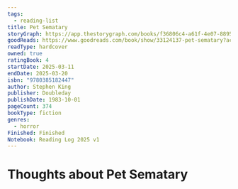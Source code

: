 ```yaml
---
tags:
  - reading-list
title: Pet Sematary
storyGraph: https://app.thestorygraph.com/books/f36806c4-a61f-4e07-8895-d4093f724b08
goodReads: https://www.goodreads.com/book/show/33124137-pet-sematary?ac=1&from_search=true&qid=oMlsPuGZbC&rank=1
readType: hardcover
owned: true
ratingBook: 4
startDate: 2025-03-11
endDate: 2025-03-20
isbn: "9780385182447"
author: Stephen King
publisher: Doubleday
publishDate: 1983-10-01
pageCount: 374
bookType: fiction
genres:
  - horror
Finished: Finished
Notebook: Reading Log 2025 v1
---
```


# Thoughts about **Pet Sematary**
